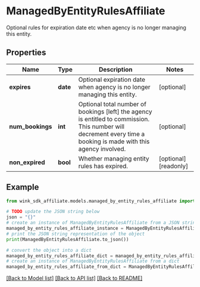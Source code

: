 # ManagedByEntityRulesAffiliate

Optional rules for expiration date etc when agency is no longer managing this entity.

## Properties

Name | Type | Description | Notes
------------ | ------------- | ------------- | -------------
**expires** | **date** | Optional expiration date when agency is no longer managing this entity. | [optional] 
**num_bookings** | **int** | Optional total number of bookings [left] the agency is entitled to commission. This number will decrement every time a booking is made with this agency involved. | [optional] 
**non_expired** | **bool** | Whether managing entity rules has expired. | [optional] [readonly] 

## Example

```python
from wink_sdk_affiliate.models.managed_by_entity_rules_affiliate import ManagedByEntityRulesAffiliate

# TODO update the JSON string below
json = "{}"
# create an instance of ManagedByEntityRulesAffiliate from a JSON string
managed_by_entity_rules_affiliate_instance = ManagedByEntityRulesAffiliate.from_json(json)
# print the JSON string representation of the object
print(ManagedByEntityRulesAffiliate.to_json())

# convert the object into a dict
managed_by_entity_rules_affiliate_dict = managed_by_entity_rules_affiliate_instance.to_dict()
# create an instance of ManagedByEntityRulesAffiliate from a dict
managed_by_entity_rules_affiliate_from_dict = ManagedByEntityRulesAffiliate.from_dict(managed_by_entity_rules_affiliate_dict)
```
[[Back to Model list]](../README.md#documentation-for-models) [[Back to API list]](../README.md#documentation-for-api-endpoints) [[Back to README]](../README.md)


